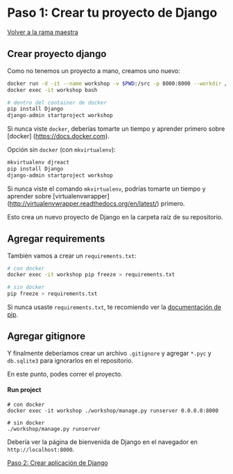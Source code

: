 # Paso 1: Crear tu proyecto de Django

[Volver a la rama maestra](https://gitlab.com/FedeG/django-react-workshop/tree/master)

## Crear proyecto django
Como no tenemos un proyecto a mano, creamos uno nuevo:

```bash
docker run -d -it --name workshop -v $PWD:/src -p 8000:8000 --workdir /src python:3.6 bash
docker exec -it workshop bash

# dentro del container de docker
pip install Django
django-admin startproject workshop
```
Si nunca viste `docker`, deberías tomarte un tiempo
y aprender primero sobre [docker] (https://docs.docker.com).

Opción sin `docker` (con `mkvirtualenv`):
```bash
mkvirtualenv djreact
pip install Django
django-admin startproject workshop
```
Si nunca viste el comando `mkvirtualenv`, podrías tomarte un tiempo
y aprender sobre [virtualenvwrapper] (http://virtualenvwrapper.readthedocs.org/en/latest/) primero.

Esto crea un nuevo proyecto de Django en la carpeta raíz de su repositorio.

## Agregar requirements
También vamos a crear un `requirements.txt`:
```bash
# con docker
docker exec -it workshop pip freeze > requirements.txt

# sin docker
pip freeze > requirements.txt
```
Si nunca usaste `requirements.txt`, te recomiendo ver la
[documentación de pip](https://pip.readthedocs.org/en/1.1/requirements.html).

## Agregar gitignore
Y finalmente deberíamos crear un archivo `.gitignore` y agregar `*.pyc` y
`db.sqlite3` para ignorarlos en el repositorio.

En este punto, podes correr el proyecto.

#### Run project
```
# con docker
docker exec -it workshop ./workshop/manage.py runserver 0.0.0.0:8000

# sin docker
./workshop/manage.py runserver
```

Debería ver la página de bienvenida de Django en el navegador en `http://localhost:8000`.

[Paso 2: Crear aplicación de Django](https://gitlab.com/FedeG/django-react-workshop/tree/step2_create_django_app)
